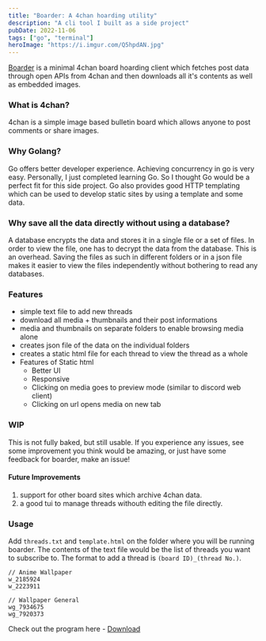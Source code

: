 ```yaml
---
title: "Boarder: A 4chan hoarding utility"
description: "A cli tool I built as a side project"
pubDate: 2022-11-06
tags: ["go", "terminal"]
heroImage: "https://i.imgur.com/Q5hpdAN.jpg"
---
```

[Boarder](https://github.com/serenevoid/boarder/) is a minimal 4chan board hoarding client which fetches post data through 
open APIs from 4chan and then downloads all it's contents as well as embedded images.

### What is 4chan?
4chan is a simple image based bulletin board which allows anyone to post comments 
or share images.

### Why Golang?
Go offers better developer experience. Achieving concurrency in go is very easy.
Personally, I just completed learning Go. So I thought Go would be a perfect fit 
for this side project. Go also provides good HTTP templating which can be used to 
develop static sites by using a template and some data.

### Why save all the data directly without using a database?
A database encrypts the data and stores it in a single file or a set of files. 
In order to view the file, one has to decrypt the data from the database. This is 
an overhead. Saving the files as such in different folders or in a json file makes 
it easier to view the files independently without bothering to read any databases.

### Features
- simple text file to add new threads
- download all media + thumbnails and their post informations
- media and thumbnails on separate folders to enable browsing media alone
- creates json file of the data on the individual folders
- creates a static html file for each thread to view the thread as a whole
- Features of Static html
    - Better UI
    - Responsive
    - Clicking on media goes to preview mode (similar to discord web client)
    - Clicking on url opens media on new tab

### WIP
This is not fully baked, but still usable. If you experience any issues, 
see some improvement you think would be amazing, or just have some feedback 
for boarder, make an issue!

#### Future Improvements
1. support for other board sites which archive 4chan data.
2. a good tui to manage threads withouth editing the file directly.

### Usage
Add `threads.txt` and `template.html` on the folder where you will be running boarder. 
The contents of the text file would be the list of threads you want to subscribe to.
The format to add a thread is `(board ID)_(thread No.)`.
```
// Anime Wallpaper
w_2185924
w_2223911

// Wallpaper General
wg_7934675
wg_7920373
```

Check out the program here - [Download](https://github.com/serenevoid/boarder/releases/latest/)
